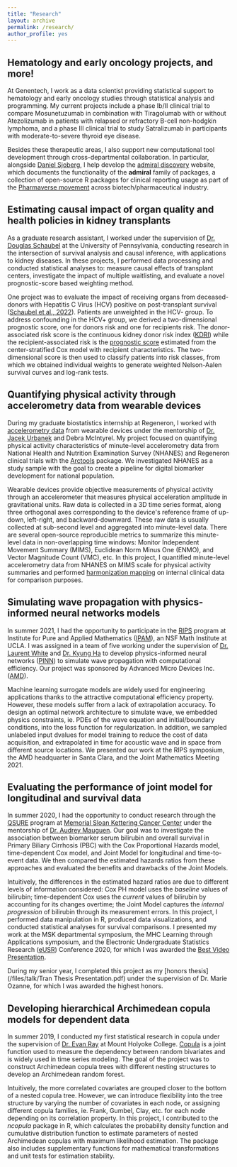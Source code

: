 ```yaml
---
title: "Research"
layout: archive
permalink: /research/
author_profile: yes
---
```


Hematology and early oncology projects, and more!
---	
At Genentech, I work as a data scientist providing statistical support to hematology and early oncology studies through statistical analysis and programming. My current projects include a phase Ib/II clinical trial to compare Mosunetuzumab in combination with Tiragolumab with or without Atezolizumab in patients with relapsed or refractory B-cell non-hodgkin lymphoma, and a phase III clinical trial to study Satralizumab in participants with moderate-to-severe thyroid eye disease. 

Besides these therapeutic areas, I also support new computational tool development through cross-departmental collaboration. In particular, alongside [Daniel Sjoberg](https://www.danieldsjoberg.com/), I help develop the [admiral discovery](https://pharmaverse.github.io/admiraldiscovery/index.html) website, which documents the functionality of the **admiral** family of packages, a collection of open-source R packages for clinical reporting usage as part of the [Pharmaverse movement](https://pharmaverse.org/) across biotech/pharmaceutical industry.

Estimating causal impact of organ quality and health policies in kidney transplants
---	
As a graduate research assistant, I worked under the supervision of [Dr. Douglas Schaubel](https://www.dbei.med.upenn.edu/bio/douglas-e-schaubel-phd) at the University of Pennsylvania, conducting research in the intersection of survival analysis and causal inference, with applications to kidney diseases. In these projects, I performed data processing and conducted statistical analyses to: measure causal effects of transplant centers, investigate the impact of multiple waitlisting, and evaluate a novel prognostic-score based weighting method.

One project was to evaluate the impact of receiving organs from deceased-donors with Hepatitis C Virus (HCV) positive on post-transplant survival ([Schaubel et al., 2022](https://jamanetwork.com/journals/jama/article-abstract/2795744)). Patients are unweighted in the HCV- group. To address confounding in the HCV+ group, we derived a two-dimensional prognostic score, one for donors risk and one for recipients risk. The donor-associated risk score is the continuous kidney donor risk index ([KDRI](https://journals.lww.com/transplantjournal/Fulltext/2009/07270/A_Comprehensive_Risk_Quantification_Score_for.13.aspx)) while the recipient-associated risk is the [prognostic score](https://academic.oup.com/biomet/article/95/2/481/230183) estimated from the center-stratified Cox model with recipient characteristics. The two-dimensional score is then used to classify patients into risk classes, from which we obtained individual weights to generate weighted Nelson-Aalen survival curves and log-rank tests. 


Quantifying physical activity through accelerometry data from wearable devices
---	
During my graduate biostatistics internship at Regeneron, I worked with [accelerometry data](https://link.springer.com/article/10.1007/s12561-018-9227-2) from wearable devices under the mentorship of [Dr. Jacek Urbanek](https://scholar.google.com/citations?user=5X-it4IAAAAJ) and Debra McIntyrel. My project focused on quantifying physical activity characteristics of minute-level accelerometry data from National Health and Nutrition Examination Survey (NHANES) and Regeneron clinical trials with the [Arctools](https://cran.r-project.org/web/packages/arctools/index.html) package. We investigated NHANES as a study sample with the goal to create a pipeline for digital biomarker development for national population.

Wearable devices provide objective measurements of physical activity through an accelerometer that measures physical acceleration amplitude in gravitational units. Raw data is collected in a 3D time series format, along three orthogonal axes corresponding to the device's reference frame of up-down, left-right, and backward-downward. These raw data is usually collected at sub-second level and aggregated into minute-level data. There are several open-source reproducible metrics to summarize this minute-level data in non-overlapping time windows: Monitor Independent Movement Summary (MIMS), Euclidean Norm Minus One (ENMO), and Vector Magnitude Count (VMC), etc. In this project, I quantified minute-level accelerometry data from NHANES on MIMS scale for physical activity summaries and performed [harmonization mapping](https://pubmed.ncbi.nlm.nih.gov/35867392/) on internal clinical data for comparison purposes. 


Simulating wave propagation with physics-informed neural networks models  
---	
In summer 2021, I had the opportunity to participate in the [RIPS](https://www.ipam.ucla.edu/programs/student-research-programs/research-in-industrial-projects-for-students-rips-2024-los-angeles/) program at Institute for Pure and Applied Mathematics ([IPAM](https://www.ipam.ucla.edu/)), an NSF Math Institute at UCLA. I was assigned in a team of five working under the supervision of [Dr. Laurent White](https://scholar.google.com/citations?user=Q_ieoIsAAAAJ&hl=en) and [Dr. Kyung Ha](https://kyung-ha.gitlab.io/website/) to develop physics-informed neural networks ([PINN](https://towardsdatascience.com/physics-informed-neural-networks-pinns-an-intuitive-guide-fff138069563?gi=5ad447efc0df)) to simulate wave propagation with computational efficiency. Our project was sponsored by Advanced Micro Devices Inc. ([AMD](https://www.amd.com/en.html)).

Machine learning surrogate models are widely used for engineering applications thanks to the attractive computational efficiency property. However, these models suffer from a lack of extrapolation accuracy. To design an optimal network architecture to simulate wave, we embedded physics constraints, ie. PDEs of the wave equation and initial/boundary conditions, into the loss function for regularization. In addition, we sampled unlabeled input dvalues for model training to reduce the cost of data acquisition, and extrapolated in time for acoustic wave and in space from different source locations. We presented our work at the RIPS symposium, the AMD headquarter in Santa Clara, and the Joint Mathematics Meeting 2021. 


Evaluating the performance of joint model for longitudinal and survival data
---	
In summer 2020, I had the opportunity to conduct research through the [QSURE](https://www.mskcc.org/departments/epidemiology-biostatistics/educational-opportunities/quantitative-sciences-summer-undergraduate-research-experience-qsure) program at [Memorial Sloan Kettering Cancer Center](https://www.mskcc.org/departments/epidemiology-biostatistics) under the
mentorship of [Dr. Audrey Mauguen](https://www.mskcc.org/profile/audrey-mauguen). Our goal was to investigate the association between biomarker serum bilirubin and overall survival in Primary Biliary Cirrhosis (PBC) with the Cox Proportional Hazards model, time-dependent Cox model, and Joint Model for longitudinal and time-to-event data. We then compared the estimated hazards ratios from these approaches and evaluated the benefits and drawbacks of the Joint Models. 

Intuitively, the differences in the estimated hazard ratios are due to different levels of information considered: Cox PH model uses the *baseline* values of bilirubin; time-dependent Cox uses the *current* values of bilirubin by accounting for its changes overtime; the Joint Model captures the *internal progression* of bilirubin through its measurement errors. In this project, I performed data manipulation in R, produced data visualizations, and conducted statistical analyses for survival comparisons. I presented my work at the MSK departmental symposium, the MHC Learning through Applications symposium, and the Electronic Undergraduate Statistics Research ([eUSR](https://www.causeweb.org/usproc/eusrc/2020/virtual-posters/13)) Conference 2020, for which I was awarded the [Best Video Presentation](https://www.causeweb.org/usproc/eusr/video-competition). 

During my senior year, I completed this project as my [honors thesis](/files/talk/Tran Thesis Presentation.pdf) under the supervision of Dr. Marie Ozanne, for which I was awarded the highest honors. 

Developing hierarchical Archimedean copula models for dependent data
---	
In summer 2019, I conducted my first statistical research in copula under the supervision of [Dr. Evan Ray](https://www.umass.edu/public-health-sciences/about/directory/evan-l-ray) at Mount Holyoke College. [Copula](https://en.wikipedia.org/wiki/Copula_(probability_theory)) is a joint function used to measure the dependency between random bivariates and is widely used in time series modeling. The goal of the project was to construct Archimedean copula trees with different nesting structures to develop an Archimedean random forest.

Intuitively, the more correlated covariates are grouped closer to the bottom of a nested copula tree. However, we can introduce flexibility into the tree structure by varying the number of covariates in each node, or assigning different copula families, ie. Frank, Gumbel, Clay, etc. for each node depending on its correlation property. In this project, I contributed to the *ncopula* package in R, which calculates the probability density function and cumulative distribution function to estimate parameters of nested Archimedean copulas with maximum likelihood estimation. The package also includes supplementary functions for mathematical transformations and unit tests for estimation stability. 
